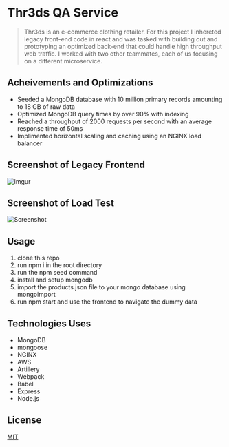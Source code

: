 # Thr3ds QA Service

>Thr3ds is an e-commerce clothing retailer. For this project I inhereted legacy front-end code in react and was tasked with building out and prototyping an optimized back-end that could handle high throughput web traffic.  I worked with two other teammates, each of us focusing on a different microservice.

## Acheivements and Optimizations

- Seeded a MongoDB database with 10 million primary records amounting to 18 GB of raw data
- Optimized MongoDB query times by over 90% with indexing
- Reached a throughput of 2000 requests per second with an average response time of 50ms
- Implimented horizontal scaling and caching using an NGINX load balancer

## Screenshot of Legacy Frontend
![Imgur](https://i.imgur.com/hOjwdS8.png?1)

## Screenshot of Load Test
![Screenshot](https://imgur.com/hOjwdS8)

## Usage

1. clone this repo
2. run npm i in the root directory
3. run the npm seed command
4. install and setup mongodb
4. import the products.json file to your mongo database using mongoimport
5. run npm start and use the frontend to navigate the dummy data

## Technologies Uses

- MongoDB
- mongoose
- NGINX
- AWS
- Artillery
- Webpack
- Babel
- Express
- Node.js

## License
[MIT](https://choosealicense.com/licenses/mit/)
